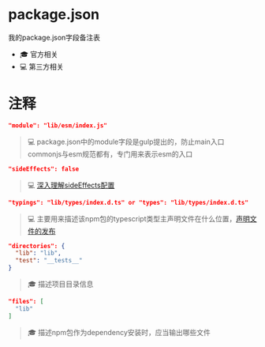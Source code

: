# package.json
我的package.json字段备注表
- :mortar_board: 官方相关
- :computer: 第三方相关

# 注释
```json
"module": "lib/esm/index.js"
```
> :computer: package.json中的module字段是gulp提出的，防止main入口commonjs与esm规范都有，专门用来表示esm的入口

```json
"sideEffects": false
```
> :computer: [深入理解sideEffects配置](https://libin1991.github.io/2019/05/01/%E6%B7%B1%E5%85%A5%E7%90%86%E8%A7%A3sideEffects%E9%85%8D%E7%BD%AE/)

```json
"typings": "lib/types/index.d.ts" or "types": "lib/types/index.d.ts"
```
> :computer: 主要用来描述该npm包的typescript类型主声明文件在什么位置，[声明文件的发布](https://www.tslang.cn/docs/handbook/declaration-files/publishing.html)

```json
"directories": {
  "lib": "lib",
  "test": "__tests__"
}
```
> :mortar_board: 描述项目目录信息

```json
"files": [
  "lib"
]
```
> :mortar_board: 描述npm包作为dependency安装时，应当输出哪些文件

